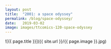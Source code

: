 ```yaml
---
layout: post
title:  "2001: a space odyssey"
permalink: /blog/space-odyssey/
date:   2019-03-02
image: images/ttcomics-120-space-odyssey
---
```

![{{ page.title }}]({{ site.url }}/{{ page.image }}.jpg)
